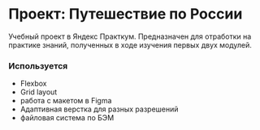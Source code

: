 # Проект: Путешествие по России

Учебный проект в Яндекс Практкум.
Предназначен для отработки на практике знаний,
полученных в ходе изучения первых двух модулей.

### Используется
* Flexbox
* Grid layout
* работа с макетом в Figma
* Адаптивная верстка для разных разрешений
* файловая система по БЭМ

